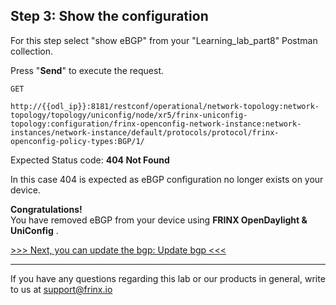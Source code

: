 ## Step 3: Show the configuration

For this step select "show eBGP" from your "Learning_lab_part8" Postman collection.

Press "**Send**" to execute the request.

```
GET

http://{{odl_ip}}:8181/restconf/operational/network-topology:network-topology/topology/uniconfig/node/xr5/frinx-uniconfig-topology:configuration/frinx-openconfig-network-instance:network-instances/network-instance/default/protocols/protocol/frinx-openconfig-policy-types:BGP/1/
```

Expected Status code: **404 Not Found**

In this case 404 is expected as eBGP configuration no longer exists on your device.

**Congratulations!** <br>
You have removed eBGP from your device using **FRINX OpenDaylight & UniConfig** .

[>>> Next, you can update the bgp: Update bgp <<<](7.md)

---
If you have any questions regarding this lab or our products in general, write to us at [support@frinx.io](mailto:support@frinx.io)